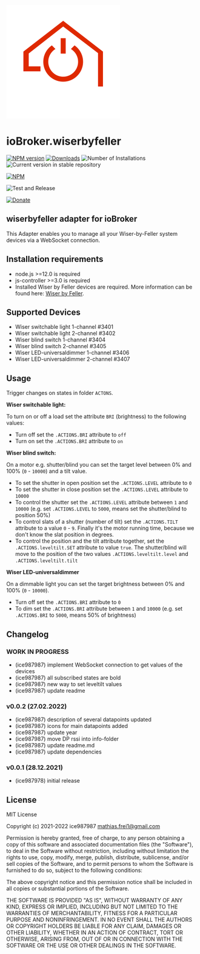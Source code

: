 ![Logo](admin/wiserbyfeller.png)
# ioBroker.wiserbyfeller

[![NPM version](https://img.shields.io/npm/v/iobroker.wiserbyfeller.svg)](https://www.npmjs.com/package/iobroker.wiserbyfeller)
[![Downloads](https://img.shields.io/npm/dm/iobroker.wiserbyfeller.svg)](https://www.npmjs.com/package/iobroker.wiserbyfeller)
![Number of Installations](https://iobroker.live/badges/wiserbyfeller-installed.svg)
![Current version in stable repository](https://img.shields.io/badge/stable-not%20published-%23264777)
<!-- ![Current version in stable repository](https://iobroker.live/badges/wiserbyfeller-stable.svg) -->
<!-- [![Dependency Status](https://img.shields.io/david/ice987987/iobroker.wiserbyfeller.svg)](https://david-dm.org/ice987987/iobroker.wiserbyfeller) -->

[![NPM](https://nodei.co/npm/iobroker.wiserbyfeller.png?downloads=true)](https://nodei.co/npm/iobroker.wiserbyfeller/)

![Test and Release](https://github.com/ice987987/ioBroker.wiserbyfeller/workflows/Test%20and%20Release/badge.svg)

[![Donate](https://img.shields.io/badge/donate-paypal-blue?style=flat)](https://paypal.me/ice987987)

## wiserbyfeller adapter for ioBroker

This Adapter enables you to manage all your Wiser-by-Feller system devices via a WebSocket connection.

## Installation requirements

* node.js >=12.0 is required
* js-controller >=3.0 is required
* Installed Wiser by Feller devices are required. More information can be found here: [Wiser by Feller](https://wiser.feller.ch/de/professionals).

## Supported Devices
* Wiser switchable light 1-channel #3401
* Wiser switchable light 2-channel #3402
* Wiser blind switch 1-channel #3404
* Wiser blind switch 2-channel #3405
* Wiser LED-universaldimmer 1-channel #3406
* Wiser LED-universaldimmer 2-channel #3407

## Usage
Trigger changes on states in folder `ACTONS`.

**Wiser switchable light:**

To turn on or off a load set the attribute `BRI` (brightness) to the following values:
* Turn off set the `.ACTIONS.BRI` attribute to `off`
* Turn on set the `.ACTIONS.BRI` attribute to `on`

**Wiser blind switch:**

On a motor e.g. shutter/blind you can set the target level between 0% and 100% (`0` - `10000`) and a tilt value.
* To set the shutter in open position set the `.ACTIONS.LEVEL` attribute to `0`
* To set the shutter in close position set the `.ACTIONS.LEVEL` attribute to `10000`
* To control the shutter set the `.ACTIONS.LEVEL` attribute between `1` and `10000` (e.g. set `.ACTIONS.LEVEL` to `5000`, means set the shutter/blind to position 50%)
* To control slats of a shutter (number of tilt) set the `.ACTIONS.TILT` attribute to a value `0` - `9`. Finally it's the motor running time, because we don't know the slat position in degrees.
* To control the position and the tilt attribute together, set the `.ACTIONS.leveltilt.SET` attribute to value `true`. The shutter/blind will move to the position of the two values `.ACTIONS.leveltilt.level` and `.ACTIONS.leveltilt.tilt`

**Wiser LED-universaldimmer**

On a dimmable light you can set the target brightness between 0% and 100% (`0` - `10000`).
* Turn off set the `.ACTIONS.BRI` attribute to `0`
* To dim set the `.ACTIONS.BRI` attribute between `1` and `10000` (e.g. set `.ACTIONS.BRI` to `5000`, means 50% of brightness)

<!-- 
**The Embedded Web Interface**
Еven without the mobile app, Wiser-by-Feller WLAN device can be set and controlled through a browser and WiFi connection of a mobile phone, tablet or PC (please make sure, that the device is not connetced to the cloud service -> see reset guideline in the manual).

Procedure:
1. Install Wiser-by-Feller WLAN device
2. After first connection to power, Wiser-by-Feller WLAN device has created an own WiFi network, with name (SSID) such as `wiser-000xxxxx`. Connect to it with your phone, tablet or PC and enter passwort, provided together with the device (sticker).
3. Type `192.168.0.1` in your browser
4. Fill in `New Registration` and press the button on the device to continue
5. Log in
6. Go to `settings` -> `Network settings` -> `Add new WLAN`
7. Enter your credentials and press button `Add WLAN`
8. Press button `Reboot Now!`
9. Log out and discconnect your phone, tablet or PC from the Wiser-by-Feller WLAN device
10. Get IP-Address of Wiser-by-Feller WLAN device in your router
11. Enter `IP-Adress` of Wiser-by-Feller WLAN device in settings of the Instance `Gateway-IP`
12. Enter `username` of Wiser-by-Feller WLAN device in settings of the Instance `username`
-->

## Changelog

### __WORK IN PROGRESS__
* (ice987987) implement WebSocket connection to get values of the devices
* (ice987987) all subscribed states are bold
* (ice987987) new way to set leveltilt values
* (ice987987) update readme

### v0.0.2 (27.02.2022)
* (ice987987) description of several datapoints updated
* (ice987987) icons for main datapoints added
* (ice987987) update year
* (ice987987) move DP rssi into info-folder
* (ice987987) update readme.md
* (ice987987) update dependencies

### v0.0.1 (28.12.2021)
* (ice987978) initial release

## License
MIT License

Copyright (c) 2021-2022 ice987987 <mathias.frei1@gmail.com>

Permission is hereby granted, free of charge, to any person obtaining a copy
of this software and associated documentation files (the "Software"), to deal
in the Software without restriction, including without limitation the rights
to use, copy, modify, merge, publish, distribute, sublicense, and/or sell
copies of the Software, and to permit persons to whom the Software is
furnished to do so, subject to the following conditions:

The above copyright notice and this permission notice shall be included in all
copies or substantial portions of the Software.

THE SOFTWARE IS PROVIDED "AS IS", WITHOUT WARRANTY OF ANY KIND, EXPRESS OR
IMPLIED, INCLUDING BUT NOT LIMITED TO THE WARRANTIES OF MERCHANTABILITY,
FITNESS FOR A PARTICULAR PURPOSE AND NONINFRINGEMENT. IN NO EVENT SHALL THE
AUTHORS OR COPYRIGHT HOLDERS BE LIABLE FOR ANY CLAIM, DAMAGES OR OTHER
LIABILITY, WHETHER IN AN ACTION OF CONTRACT, TORT OR OTHERWISE, ARISING FROM,
OUT OF OR IN CONNECTION WITH THE SOFTWARE OR THE USE OR OTHER DEALINGS IN THE
SOFTWARE.
